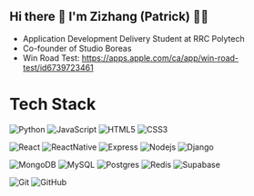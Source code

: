 ## Hi there 👋 I'm Zizhang (Patrick) 🧑‍💻
- Application Development Delivery Student at RRC Polytech
- Co-founder of Studio Boreas
- Win Road Test: https://apps.apple.com/ca/app/win-road-test/id6739723461

# Tech Stack

![Python](https://img.shields.io/badge/Python-3776AB.svg?style=for-the-badge&logo=Python&logoColor=white)
![JavaScript](https://img.shields.io/badge/javascript-%23323330.svg?style=for-the-badge&logo=javascript&logoColor=%23F7DF1E)
![HTML5](https://img.shields.io/badge/html5-%23E34F26.svg?style=for-the-badge&logo=html5&logoColor=white)
![CSS3](https://img.shields.io/badge/CSS3-1572B6.svg?style=for-the-badge&logo=CSS3&logoColor=white)

![React](https://img.shields.io/badge/React-61DAFB.svg?style=for-the-badge&logo=React&logoColor=black)
![ReactNative](https://img.shields.io/badge/React_Native-20232A?style=for-the-badge&logo=react&logoColor=61DAFB)
![Express](https://img.shields.io/badge/Express-000000.svg?style=for-the-badge&logo=Express&logoColor=white)
![Nodejs](https://img.shields.io/badge/Node.js-339933.svg?style=for-the-badge&logo=nodedotjs&logoColor=white)
![Django](https://img.shields.io/badge/Django-092E20.svg?style=for-the-badge&logo=Django&logoColor=white)

![MongoDB](https://img.shields.io/badge/MongoDB-47A248.svg?style=for-the-badge&logo=MongoDB&logoColor=white)
![MySQL](https://img.shields.io/badge/MySQL-4479A1.svg?style=for-the-badge&logo=MySQL&logoColor=white)
![Postgres](https://img.shields.io/badge/PostgreSQL-4169E1.svg?style=for-the-badge&logo=PostgreSQL&logoColor=white)
![Redis](https://img.shields.io/badge/redis-%23DD0031.svg?&style=for-the-badge&logo=redis&logoColor=white)
![Supabase](https://shields.io/badge/supabase-black?logo=supabase&style=for-the-badge)

![Git](https://img.shields.io/badge/Git-F05032.svg?style=for-the-badge&logo=Git&logoColor=white)
![GitHub](https://img.shields.io/badge/GitHub-181717.svg?style=for-the-badge&logo=GitHub&logoColor=white)
